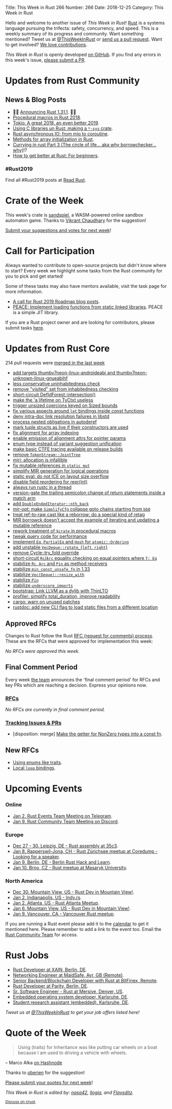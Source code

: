 Title: This Week in Rust 266
Number: 266
Date: 2018-12-25
Category: This Week in Rust

Hello and welcome to another issue of *This Week in Rust*!
[Rust](http://rust-lang.org) is a systems language pursuing the trifecta: safety, concurrency, and speed.
This is a weekly summary of its progress and community.
Want something mentioned? Tweet us at [@ThisWeekInRust](https://twitter.com/ThisWeekInRust) or [send us a pull request](https://github.com/cmr/this-week-in-rust).
Want to get involved? [We love contributions](https://github.com/rust-lang/rust/blob/master/CONTRIBUTING.md).

*This Week in Rust* is openly developed [on GitHub](https://github.com/cmr/this-week-in-rust).
If you find any errors in this week's issue, [please submit a PR](https://github.com/cmr/this-week-in-rust/pulls).

# Updates from Rust Community

## News & Blog Posts

* 🎈🎉 [Announcing Rust 1.31.1](https://blog.rust-lang.org/2018/12/20/Rust-1.31.1.html). 🎉🎈
* [Procedural macros in Rust 2018](https://blog.rust-lang.org/2018/12/21/Procedural-Macros-in-Rust-2018.html).
* [Tokio: A great 2018, an even better 2019](https://tokio.rs/blog/2018-12-recap-2018/).
* [Using C libraries un Rust: making a `*-sys` crate](https://kornel.ski/rust-sys-crate).
* [Rust asynchronous IO: from mio to coroutine](https://github.com/Hexilee/async-io-demo).
* [Methods for array initialization in Rust](https://www.joshmcguigan.com/blog/array-initialization-rust/).
* [Currying in rust Part 3 (The circle of life... aka why borrowchecker... why)](https://hashnode.com/post/currying-in-rust-part-3-the-circle-of-life-aka-why-borrowchecker-why-cjq3z1dd800dknds1sls4dqav)!?
* [How to get better at Rust: For beginners](https://hashnode.com/post/how-to-become-a-rust-super-developer-cjpv1ee7e000buhs2aqrdw2ym).

### #Rust2019

Find all #Rust2019 posts at [Read Rust](https://readrust.net/rust-2019/).

# Crate of the Week

This week's crate is [sandspiel](https://sandspiel.info), a WASM-powered online sandbox automaton game. Thanks to [Vikrant Chaudhary](https://users.rust-lang.org/t/crate-of-the-week/2704/473) for the suggestion!

[Submit your suggestions and votes for next week][submit_crate]!

[submit_crate]: https://users.rust-lang.org/t/crate-of-the-week/2704

# Call for Participation

Always wanted to contribute to open-source projects but didn't know where to start?
Every week we highlight some tasks from the Rust community for you to pick and get started!

Some of these tasks may also have mentors available, visit the task page for more information.

* [A call for Rust 2019 Roadmap blog posts](https://blog.rust-lang.org/2018/12/06/call-for-rust-2019-roadmap-blogposts.html).
* [PEACE: Implement loading functions from static linked libraries](https://github.com/playXE/PEACE/issues/1). PEACE is a simple JIT library.

If you are a Rust project owner and are looking for contributors, please submit tasks [here][guidelines].

[guidelines]: https://users.rust-lang.org/t/twir-call-for-participation/4821

# Updates from Rust Core

214 pull requests were [merged in the last week][merged]

[merged]: https://github.com/search?q=is%3Apr+org%3Arust-lang+is%3Amerged+merged%3A2018-12-17..2018-12-24

* [add targets thumbv7neon-linux-androideabi and thumbv7neon-unknown-linux-gnueabihf](https://github.com/rust-lang/rust/pull/56947)
* [less conservative uninhabitedness check](https://github.com/rust-lang/rust/pull/54125)
* [remove "visited" set from inhabitedness checking](https://github.com/rust-lang/rust/pull/57033)
* [short-circuit DefIdForest::intersection()](https://github.com/rust-lang/rust/pull/57060)
* [make the 'a lifetime on TyCtxt useless](https://github.com/rust-lang/rust/pull/56601)
* [trigger unsized coercions keyed on Sized bounds](https://github.com/rust-lang/rust/pull/56219)
* [fix various aspects around `let` bindings inside const functions](https://github.com/rust-lang/rust/pull/56160)
* [deny intra-doc link resolution failures in libstd](https://github.com/rust-lang/rust/pull/56941)
* [process nested obligations in autoderef](https://github.com/rust-lang/rust/pull/54252)
* [mark tuple structs as live if their constructors are used](https://github.com/rust-lang/rust/pull/56953)
* [fix alignment for array indexing](https://github.com/rust-lang/rust/pull/57053)
* [enable emission of alignment attrs for pointer params](https://github.com/rust-lang/rust/pull/57021)
* [enum type instead of variant suggestion unification](https://github.com/rust-lang/rust/pull/56188)
* [make basic CTFE tracing available on release builds](https://github.com/rust-lang/rust/pull/56973)
* [remove `TokenStream::JointTree`](https://github.com/rust-lang/rust/pull/56964)
* [miri: allocation is infallible](https://github.com/rust-lang/rust/pull/56981)
* [fix mutable references in `static mut`](https://github.com/rust-lang/rust/pull/56916)
* [simplify MIR generation for logical operations](https://github.com/rust-lang/rust/pull/56917)
* [static eval: do not ICE on layout size overflow](https://github.com/rust-lang/rust/pull/56909)
* [disable field reordering for repr(int)](https://github.com/rust-lang/rust/pull/56887)
* [always run rustc in a thread](https://github.com/rust-lang/rust/pull/56813)
* [version-gate the trailing semicolon change of return statements inside a match arm](https://github.com/rust-lang/rustfmt/pull/3250)
* [add `DoubleEndedIterator::nth_back`](https://github.com/rust-lang/rust/pull/56802)
* [mir-opt: make `SimplifyCfg` collapse goto chains starting from `bb0`](https://github.com/rust-lang/rust/pull/56764)
* [treat ref-to-raw cast like a reborrow: do a special kind of retag](https://github.com/rust-lang/rust/pull/56741)
* [MIR borrowck doesn't accept the example of iterating and updating a mutable reference](https://github.com/rust-lang/rust/pull/56649)
* [rework treatment of `$crate` in procedural macros](https://github.com/rust-lang/rust/pull/56647)
* [tweak query code for performance](https://github.com/rust-lang/rust/pull/56613)
* [implement `Eq`, `PartialEq` and `Hash` for `atomic::Ordering`](https://github.com/rust-lang/rust/pull/56881)
* [add unstable `VecDeque::rotate_`{`left`, `right`}](https://github.com/rust-lang/rust/pull/56842)
* [remove Cycle::try_fold override](https://github.com/rust-lang/rust/pull/56904)
* [short-circuit `Rc`/`Arc` equality checking on equal pointers where `T: Eq`](https://github.com/rust-lang/rust/pull/56550)
* [stabilize `Rc`, `Arc` and `Pin` as method receivers](https://github.com/rust-lang/rust/pull/56805)
* [stabilize `min_const_unsafe_fn` in 1.33](https://github.com/rust-lang/rust/pull/57067)
* [stabilize `Vec(Deque)::resize_with`](https://github.com/rust-lang/rust/pull/57002)
* [stabilize `Pin`](https://github.com/rust-lang/rust/pull/56939)
* [stabilize `underscore_imports`](https://github.com/rust-lang/rust/pull/56303)
* [bootstrap: Link LLVM as a dylib with ThinLTO](https://github.com/rust-lang/rust/pull/56944)
* [profiler: simplify total_duration, improve readability](https://github.com/rust-lang/rust/pull/56918)
* [cargo: warn on unused patches](https://github.com/rust-lang/cargo/pull/6470)
* [rustdoc: add new CLI flag to load static files from a different location](https://github.com/rust-lang/rust/pull/57011)

## Approved RFCs

Changes to Rust follow the Rust [RFC (request for comments)
process](https://github.com/rust-lang/rfcs#rust-rfcs). These
are the RFCs that were approved for implementation this week:

*No RFCs were approved this week.*

## Final Comment Period

Every week [the team](https://www.rust-lang.org/team.html) announces the
'final comment period' for RFCs and key PRs which are reaching a
decision. Express your opinions now.

### [RFCs](https://github.com/rust-lang/rfcs/labels/final-comment-period)

*No RFCs are currently in final comment period.*

### [Tracking Issues & PRs](https://github.com/rust-lang/rust/labels/final-comment-period)

* [disposition: merge] [Make the getter for NonZero types into a const fn](https://github.com/rust-lang/rust/pull/56739).

## New RFCs

* [Using enums like traits](https://github.com/rust-lang/rfcs/pull/2618).
* [Local `loop` bindings](https://github.com/rust-lang/rfcs/pull/2617).

# Upcoming Events

### Online

* [Jan 2. Rust Events Team Meeting on Telegram](https://t.me/joinchat/EkKINhHCgZ9llzvPidOssA).
* [Jan 9. Rust Community Team Meeting on Discord](https://discordapp.com/channels/442252698964721669/443773747350994945).

### Europe

* [Dec 27 - 30. Leipzig, DE - Rust assembly at 35c3](https://users.rust-lang.org/t/35c3-rust-assembly-at-ccc-leipzig/22288).
* [Jan 8. Rapperswil-Jona, CH - Rust Zürichsee meetup at Coredump - Looking for a speaker](https://www.meetup.com/Rust-Zurich/events/253608548/).
* [Jan 9. Berlin, DE - Berlin Rust Hack and Learn](https://www.meetup.com/opentechschool-berlin/events/rjgkhqyzcbmb/).
* [Jan 10. Brno, CZ - Rust meetup at Masaryk University](https://rust-brno.github.io/).

### North America

* [Dec 30. Mountain View, US - Rust Dev in Mountain View!](https://www.meetup.com/Rust-Dev-in-Mountain-View/events/glnfcpyxqbnc/).
* [Jan  2. Indianapolis, US - Indy.rs](https://www.meetup.com/indyrs/events/246726699/).
* [Jan  2. Atlanta, US - Rust Atlanta Meetup](https://www.meetup.com/Rust-ATL/events/cbcmbqyzcbdb/).
* [Jan  6. Mountain View, US - Rust Dev in Mountain View!](https://www.meetup.com/Rust-Dev-in-Mountain-View/events/glnfcpyzcbjb/).
* [Jan  9. Vancouver, CA - Vancouver Rust meetup](https://www.meetup.com/Vancouver-Rust/events/rzszlqyzcbmb/).

If you are running a Rust event please add it to the [calendar] to get
it mentioned here. Please remember to add a link to the event too.
Email the [Rust Community Team][community] for access.

[calendar]: https://www.google.com/calendar/embed?src=apd9vmbc22egenmtu5l6c5jbfc%40group.calendar.google.com
[community]: mailto:community-team@rust-lang.org

# Rust Jobs

* [Rust Developer at XAIN, Berlin, DE](https://www.linkedin.com/jobs/cap/view/948142464/?pathWildcard=948142464&trk=mcm).
* [Networking Engineer at MaidSafe, Ayr, GB (Remote)](https://maidsafe.net/careers/#networking_engineer).
* [Senior Backend/Blockchain Developer with Rust at BitFinex, Remote](https://bitfinex.recruitee.com/o/senior-backendblockchain-developer-with-rust-remote).
* [Rust Developer at Parity, Berlin, DE](https://paritytech.io/jobs/).
* [Sr. Software Engineer - Rust at Mersive, Denver, US](https://www.mersive.com/company/join-mersive-team/?gh_jid=4136286002).
* [Embedded operating system developer, Karlsruhe, DE](https://www.pse.kit.edu/karriere/joboffer.php?id=2093&language=en).
* [Student research assistant (embedded), Karlsruhe, DE](https://twitter.com/oli_obk/status/1064856324071178240).

*Tweet us at [@ThisWeekInRust](https://twitter.com/ThisWeekInRust) to get your job offers listed here!*

# Quote of the Week

> Using (traits) for Inheritance was like putting car wheels on a boat because I am used to driving a vehicle with wheels.

– Marco Alka [on Hashnode](https://hashnode.com/post/how-to-become-a-rust-super-developer-cjpv1ee7e000buhs2aqrdw2ym)

Thanks to [oberien](https://users.rust-lang.org/t/twir-quote-of-the-week/328/590) for the suggestion!

[Please submit your quotes for next week](http://users.rust-lang.org/t/twir-quote-of-the-week/328)!

*This Week in Rust is edited by: [nasa42](https://github.com/nasa42), [llogiq](https://github.com/llogiq), and [Flavsditz](https://github.com/Flavsditz).*

<small>[Discuss on r/rust]().</small>
